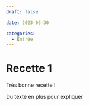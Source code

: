 ```yaml
---
draft: false

date: 2023-06-30

categories:
  - Entrée
---
```


# Recette 1

Très bonne recette !

<!-- more -->

Du texte en plus pour expliquer

